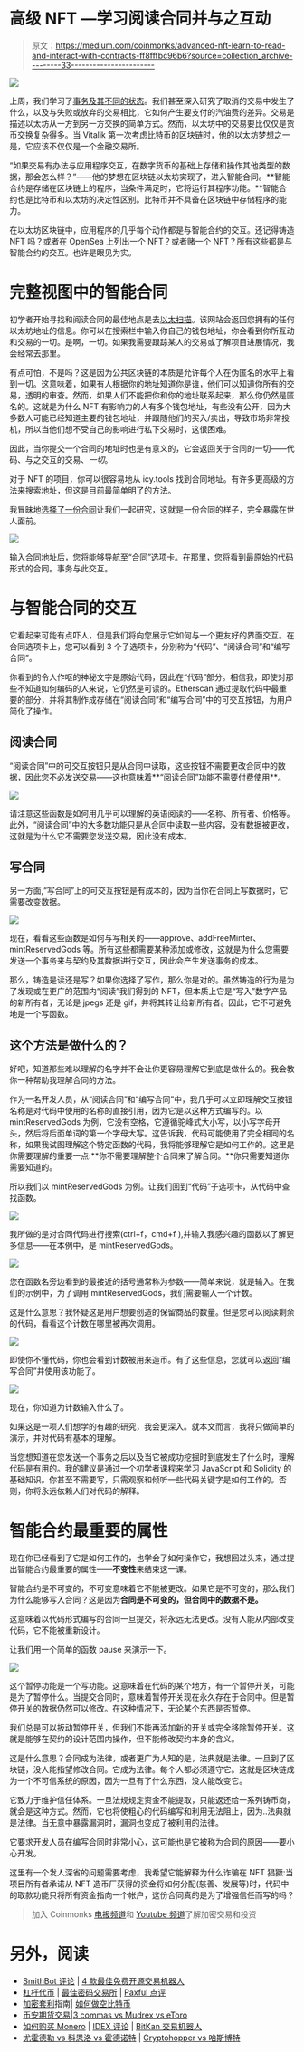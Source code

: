 # 高级 NFT —学习阅读合同并与之互动

> 原文：<https://medium.com/coinmonks/advanced-nft-learn-to-read-and-interact-with-contracts-ff8fffbc96b6?source=collection_archive---------33----------------------->

![](img/cc829d64c8d69dcab134b28558e220fd.png)

上周，我们学习了[事务及其不同的状态](/coinmonks/advanced-nft-knowing-transactions-7a03f7ae80e0)。我们甚至深入研究了取消的交易中发生了什么，以及与失败或放弃的交易相比，它如何产生要支付的汽油费的差异。交易是描述以太坊从一方到另一方交换的简单方式。然而，以太坊中的交易要比仅仅是货币交换复杂得多。当 Vitalik 第一次考虑比特币的区块链时，他的以太坊梦想之一是，它应该不仅仅是一个金融交易所。

“如果交易有办法与应用程序交互，在数字货币的基础上存储和操作其他类型的数据，那会怎么样？”——他的梦想在区块链以太坊实现了，进入智能合同。**智能合约是存储在区块链上的程序，当条件满足时，它将运行其程序功能。**智能合约也是比特币和以太坊的决定性区别。比特币并不具备在区块链中存储程序的能力。

在以太坊区块链中，应用程序的几乎每个动作都是与智能合约的交互。还记得铸造 NFT 吗？或者在 OpenSea 上列出一个 NFT？或者赌一个 NFT？所有这些都是与智能合约的交互。也许是眼见为实。

# 完整视图中的智能合同

初学者开始寻找和阅读合同的最佳地点是去[以太扫描](https://etherscan.io/)。该网站会返回您拥有的任何以太坊地址的信息。你可以在搜索栏中输入你自己的钱包地址，你会看到你所互动和交易的一切。是啊，一切。如果我需要跟踪某人的交易或了解项目进展情况，我会经常去那里。

有点可怕，不是吗？这是因为公共区块链的本质是允许每个人在伪匿名的水平上看到一切。这意味着，如果有人根据你的地址知道你是谁，他们可以知道你所有的交易，透明的审查。然而，如果人们不能把你和你的地址联系起来，那么你仍然是匿名的。这就是为什么 NFT 有影响力的人有多个钱包地址，有些没有公开，因为大多数人可能已经知道主要的钱包地址，并跟随他们的买入/卖出，导致市场非常投机，所以当他们想不受自己的影响进行私下交易时，这很困难。

因此，当你提交一个合同的地址时也是有意义的，它会返回关于合同的一切——代码、与之交互的交易、*一切*。

对于 NFT 的项目，你可以很容易地从 icy.tools 找到合同地址。有许多更高级的方法来搜索地址，但这是目前最简单明了的方法。

我冒昧地[选择了一份合同](https://etherscan.io/address/0xe36e14e54d39e492f81261e54cdc879fbb5190fd)让我们一起研究，这就是一份合同的样子，完全暴露在世人面前。

![](img/46eedc23c44b345fb2ca2d9c808d6cb7.png)

输入合同地址后，您将能够导航至“合同”选项卡。在那里，您将看到最原始的代码形式的合同。事务与此交互。

# 与智能合同的交互

它看起来可能有点吓人，但是我们将向您展示它如何与一个更友好的界面交互。在合同选项卡上，您可以看到 3 个子选项卡，分别称为“代码”、“阅读合同”和“编写合同”。

你看到的令人作呕的神秘文字是原始代码，因此在“代码”部分。相信我，即使对那些不知道如何编码的人来说，它仍然是可读的。Etherscan 通过提取代码中最重要的部分，并将其制作成存储在“阅读合同”和“编写合同”中的可交互按钮，为用户简化了操作。

## 阅读合同

“阅读合同”中的可交互按钮只是从合同中读取，这些按钮不需要更改合同中的数据，因此您不必发送交易——这也意味着**“阅读合同”功能不需要付费使用**。

![](img/fd210a6fbe279b3ea7ccfc39c4afe290.png)

请注意这些函数是如何用几乎可以理解的英语阅读的——名称、所有者、价格等。此外，“阅读合同”中的大多数功能只是从合同中读取一些内容，没有数据被更改，这就是为什么它不需要您发送交易，因此没有成本。

## 写合同

另一方面,“写合同”上的可交互按钮是有成本的，因为当你在合同上写数据时，它需要改变数据。

![](img/6f0604c83828c8436523da8569149c70.png)

现在，看看这些函数是如何与写相关的——approve、addFreeMinter、mintReservedGods 等。所有这些都需要某种添加或修改，这就是为什么您需要发送一个事务来与契约及其数据进行交互，因此会产生发送事务的成本。

那么，铸造是读还是写？如果你选择了写作，那么你是对的。虽然铸造的行为是为了发现或在更广的范围内“阅读”我们得到的 NFT，但本质上它是“写入”数字产品的新所有者，无论是 jpegs 还是 gif，并将其转让给新所有者。因此，它不可避免地是一个写函数。

## 这个方法是做什么的？

好吧，知道那些难以理解的名字并不会让你更容易理解它到底是做什么的。我会教你一种帮助我理解合同的方法。

作为一名开发人员，从“阅读合同”和“编写合同”中，我几乎可以立即理解交互按钮名称是对代码中使用的名称的直接引用，因为它是以这种方式编写的。以 mintReservedGods 为例，它没有空格，它遵循驼峰式大小写，以小写字母开头，然后将后面单词的第一个字母大写。这告诉我，代码可能使用了完全相同的名称，如果我试图理解这个特定函数的代码，我将能够理解它是如何工作的。这里是你需要理解的重要一点:**你不需要理解整个合同来了解合同。**你只需要知道你需要知道的。

所以我们以 mintReservedGods 为例。让我们回到“代码”子选项卡，从代码中查找函数。

![](img/7d0acc66a0f3d84089b6a177cb362144.png)

我所做的是对合同代码进行搜索(ctrl+f，cmd+f ),并输入我感兴趣的函数以了解更多信息——在本例中，是 mintReservedGods。

![](img/f5a047d7d2329e854221a5135be89a81.png)

您在函数名旁边看到的最接近的括号通常称为参数——简单来说，就是输入。在我们的示例中，为了调用 mintReservedGods，我们需要输入一个计数。

这是什么意思？我怀疑这是用户想要创造的保留商品的数量。但是您可以阅读剩余的代码，看看这个计数在哪里被再次调用。

![](img/3d2ddd13db6b5fa2d428a7d89efd313d.png)

即使你不懂代码，你也会看到计数被用来造币。有了这些信息，您就可以返回“编写合同”并使用该功能了。

![](img/93cafdd89e0ed18bfe344ab4f602ac86.png)

现在，你知道为计数输入什么了。

如果这是一项人们想学的有趣的研究，我会更深入。就本文而言，我将只做简单的演示，并对代码有基本的理解。

当您想知道在您发送一个事务之后以及当它被成功挖掘时到底发生了什么时，理解代码是有用的。我的建议是通过一个初学者课程来学习 JavaScript 和 Solidity 的基础知识。你甚至不需要写，只需观察和倾听一些代码关键字是如何工作的。否则，你将永远依赖人们对代码的解释。

# 智能合约最重要的属性

现在你已经看到了它是如何工作的，也学会了如何操作它，我想回过头来，通过提出智能合约最重要的属性——**不变性**来结束这一课。

智能合约是不可变的，不可变意味着它不能被更改。如果它是不可变的，那么我们为什么能够写入合同？这是因为**合同是不可变的，但合同中的数据不是。**

这意味着以代码形式编写的合同一旦提交，将永远无法更改。没有人能从内部改变代码，它不能被重新设计。

让我们用一个简单的函数 pause 来演示一下。

![](img/39a768a205b6822a1089972c34155722.png)

这个暂停功能是一个写功能。这意味着在代码的某个地方，有一个暂停开关，可能是为了暂停什么。当提交合同时，意味着暂停开关现在永久存在于合同中。但是暂停开关的数据仍然可以修改。在这种情况下，无论某个东西是否暂停。

我们总是可以扳动暂停开关，但我们不能再添加新的开关或完全移除暂停开关。这就是能够在契约的设计范围内操作，但不能修改契约本身的含义。

这是什么意思？合同成为法律，或者更广为人知的是，法典就是法律。一旦到了区块链，没人能指望修改合同。它成为法律。每个人都必须遵守它。这就是区块链成为一个不可信系统的原因，因为一旦有了什么东西，没人能改变它。

它致力于维护信任体系。一旦法规规定资金不能提取，只能返还给一系列铸币商，就会是这种方式。然而，它也将使粗心的代码编写和利用无法阻止，因为..法典就是法律。当无意中暴露漏洞时，漏洞也变成了被利用的法律。

它要求开发人员在编写合同时非常小心，这可能也是它被称为合同的原因——要小心开发。

这里有一个发人深省的问题需要考虑，我希望它能解释为什么诈骗在 NFT 猖獗:当项目所有者承诺从 NFT 造币厂获得的资金将如何分配(慈善、发展等)时，代码中的取款功能只将所有资金指向一个帐户，这份合同真的是为了增强信任而写的吗？

> 加入 Coinmonks [电报频道](https://t.me/coincodecap)和 [Youtube 频道](https://www.youtube.com/c/coinmonks/videos)了解加密交易和投资

# 另外，阅读

*   [SmithBot 评论](https://coincodecap.com/smithbot-review) | [4 款最佳免费开源交易机器人](https://coincodecap.com/free-open-source-trading-bots)
*   [杠杆代币](/coinmonks/leveraged-token-3f5257808b22) | [最佳密码交易所](/coinmonks/crypto-exchange-dd2f9d6f3769) | [Paxful 点评](/coinmonks/paxful-review-4daf2354ab70)
*   [加密套利](/coinmonks/crypto-arbitrage-guide-how-to-make-money-as-a-beginner-62bfe5c868f6)指南| [如何做空比特币](/coinmonks/how-to-short-bitcoin-568a2d0b4ae5)
*   [币安期货交易](https://coincodecap.com/binance-futures-trading)|[3 commas vs Mudrex vs eToro](https://coincodecap.com/mudrex-3commas-etoro)
*   [如何购买 Monero](https://coincodecap.com/buy-monero) | [IDEX 评论](https://coincodecap.com/idex-review) | [BitKan 交易机器人](https://coincodecap.com/bitkan-trading-bot)
*   [尤霍德勒 vs 科恩洛 vs 霍德诺特](/coinmonks/youhodler-vs-coinloan-vs-hodlnaut-b1050acde55a) | [Cryptohopper vs 哈斯博特](https://coincodecap.com/cryptohopper-vs-haasbot)